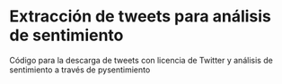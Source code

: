 # Extracción de tweets para análisis de sentimiento
Código para la descarga de tweets con licencia de Twitter y análisis de sentimiento a través de pysentimiento
